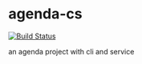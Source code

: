 # agenda-cs
[![Build Status](https://travis-ci.org/dzc15331066/agenda-cs.svg?branch=master "Travis CI status")](https://travis-ci.org/dzc15331066/agenda-cs)

an agenda project with cli and service
